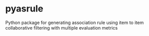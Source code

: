 # pyasrule
Python package for generating association rule using item to item collaborative filtering with multiple evaluation metrics
